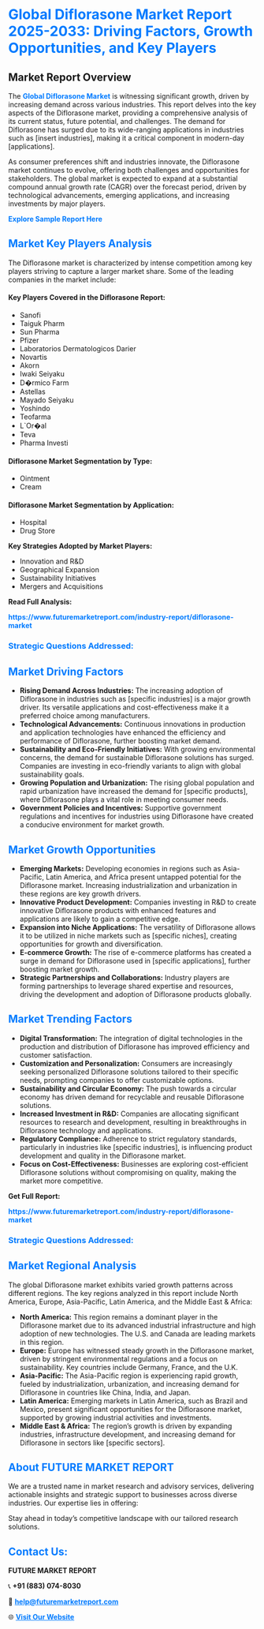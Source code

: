 <h1 style="color: #007BFF;">Global Diflorasone Market Report 2025-2033: Driving Factors, Growth Opportunities, and Key Players</h1>

<section id="overview">
<h2>Market Report Overview</h2>
<p>The <a href="https://www.futuremarketreport.com/industry-report/diflorasone-market" style="color: #007BFF; text-decoration: none;"><strong>Global Diflorasone Market</strong></a> is witnessing significant growth, driven by increasing demand across various industries. This report delves into the key aspects of the Diflorasone market, providing a comprehensive analysis of its current status, future potential, and challenges. The demand for Diflorasone has surged due to its wide-ranging applications in industries such as [insert industries], making it a critical component in modern-day [applications].</p>
<p>As consumer preferences shift and industries innovate, the Diflorasone market continues to evolve, offering both challenges and opportunities for stakeholders. The global market is expected to expand at a substantial compound annual growth rate (CAGR) over the forecast period, driven by technological advancements, emerging applications, and increasing investments by major players.</p>
</section>

<section id="overview">
<p><a href="https://www.futuremarketreport.com/request-sample/reportId=77936" style="color: #007BFF; text-decoration: none;"><strong>Explore Sample Report Here</strong></a></p>
</section>

<section id="key-players">
<h2 style="color: #007BFF;">Market Key Players Analysis</h2>
<p>The Diflorasone market is characterized by intense competition among key players striving to capture a larger market share. Some of the leading companies in the market include:</p>
<h4>Key Players Covered in the Diflorasone Report:</h4>
<ul><li>Sanofi</li><li>Taiguk Pharm</li><li>Sun Pharma</li><li>Pfizer</li><li>Laboratorios Dermatologicos Darier</li><li>Novartis</li><li>Akorn</li><li>Iwaki Seiyaku</li><li>D�rmico Farm</li><li>Astellas</li><li>Mayado Seiyaku</li><li>Yoshindo</li><li>Teofarma</li><li>L`Or�al</li><li>Teva</li><li>Pharma Investi</li></ul>
<h4>Diflorasone Market Segmentation by Type:</h4>
<ul><li>Ointment</li><li>Cream</li></ul>

<h4>Diflorasone Market Segmentation by Application:</h4>
<ul><li>Hospital</li><li>Drug Store</li></ul>
<p><strong>Key Strategies Adopted by Market Players:</strong></p>
<ul>
<li>Innovation and R&D</li>
<li>Geographical Expansion</li>
<li>Sustainability Initiatives</li>
<li>Mergers and Acquisitions</li>
</ul>
</section>

<section>
<p><strong>Read Full Analysis: </strong></p><a href="https://www.futuremarketreport.com/industry-report/diflorasone-market" style="color: #007BFF; text-decoration: none;"><strong>https://www.futuremarketreport.com/industry-report/diflorasone-market</strong></a>
<h3 style="color: #007BFF;">Strategic Questions Addressed:</h3>
</section>

<section id="driving-factors">
<h2 style="color: #007BFF;">Market Driving Factors</h2>
<ul>
<li><strong>Rising Demand Across Industries:</strong> The increasing adoption of Diflorasone in industries such as [specific industries] is a major growth driver. Its versatile applications and cost-effectiveness make it a preferred choice among manufacturers.</li>
<li><strong>Technological Advancements:</strong> Continuous innovations in production and application technologies have enhanced the efficiency and performance of Diflorasone, further boosting market demand.</li>
<li><strong>Sustainability and Eco-Friendly Initiatives:</strong> With growing environmental concerns, the demand for sustainable Diflorasone solutions has surged. Companies are investing in eco-friendly variants to align with global sustainability goals.</li>
<li><strong>Growing Population and Urbanization:</strong> The rising global population and rapid urbanization have increased the demand for [specific products], where Diflorasone plays a vital role in meeting consumer needs.</li>
<li><strong>Government Policies and Incentives:</strong> Supportive government regulations and incentives for industries using Diflorasone have created a conducive environment for market growth.</li>
</ul>
</section>

<section id="growth-opportunities">
<h2 style="color: #007BFF;">Market Growth Opportunities</h2>
<ul>
<li><strong>Emerging Markets:</strong> Developing economies in regions such as Asia-Pacific, Latin America, and Africa present untapped potential for the Diflorasone market. Increasing industrialization and urbanization in these regions are key growth drivers.</li>
<li><strong>Innovative Product Development:</strong> Companies investing in R&D to create innovative Diflorasone products with enhanced features and applications are likely to gain a competitive edge.</li>
<li><strong>Expansion into Niche Applications:</strong> The versatility of Diflorasone allows it to be utilized in niche markets such as [specific niches], creating opportunities for growth and diversification.</li>
<li><strong>E-commerce Growth:</strong> The rise of e-commerce platforms has created a surge in demand for Diflorasone used in [specific applications], further boosting market growth.</li>
<li><strong>Strategic Partnerships and Collaborations:</strong> Industry players are forming partnerships to leverage shared expertise and resources, driving the development and adoption of Diflorasone products globally.</li>
</ul>
</section>

<section id="trending-factors">
<h2 style="color: #007BFF;">Market Trending Factors</h2>
<ul>
<li><strong>Digital Transformation:</strong> The integration of digital technologies in the production and distribution of Diflorasone has improved efficiency and customer satisfaction.</li>
<li><strong>Customization and Personalization:</strong> Consumers are increasingly seeking personalized Diflorasone solutions tailored to their specific needs, prompting companies to offer customizable options.</li>
<li><strong>Sustainability and Circular Economy:</strong> The push towards a circular economy has driven demand for recyclable and reusable Diflorasone solutions.</li>
<li><strong>Increased Investment in R&D:</strong> Companies are allocating significant resources to research and development, resulting in breakthroughs in Diflorasone technology and applications.</li>
<li><strong>Regulatory Compliance:</strong> Adherence to strict regulatory standards, particularly in industries like [specific industries], is influencing product development and quality in the Diflorasone market.</li>
<li><strong>Focus on Cost-Effectiveness:</strong> Businesses are exploring cost-efficient Diflorasone solutions without compromising on quality, making the market more competitive.</li>
</ul>
</section>

<section>
<p><strong>Get Full Report: </strong></p><a href="https://www.futuremarketreport.com/industry-report/diflorasone-market" style="color: #007BFF; text-decoration: none;"><strong>https://www.futuremarketreport.com/industry-report/diflorasone-market</strong></a>
<h3 style="color: #007BFF;">Strategic Questions Addressed:</h3>
</section>


<section id="regional-analysis">
<h2 style="color: #007BFF;">Market Regional Analysis</h2>
<p>The global Diflorasone market exhibits varied growth patterns across different regions. The key regions analyzed in this report include North America, Europe, Asia-Pacific, Latin America, and the Middle East & Africa:</p>
<ul>
<li><strong>North America:</strong> This region remains a dominant player in the Diflorasone market due to its advanced industrial infrastructure and high adoption of new technologies. The U.S. and Canada are leading markets in this region.</li>
<li><strong>Europe:</strong> Europe has witnessed steady growth in the Diflorasone market, driven by stringent environmental regulations and a focus on sustainability. Key countries include Germany, France, and the U.K.</li>
<li><strong>Asia-Pacific:</strong> The Asia-Pacific region is experiencing rapid growth, fueled by industrialization, urbanization, and increasing demand for Diflorasone in countries like China, India, and Japan.</li>
<li><strong>Latin America:</strong> Emerging markets in Latin America, such as Brazil and Mexico, present significant opportunities for the Diflorasone market, supported by growing industrial activities and investments.</li>
<li><strong>Middle East & Africa:</strong> The region’s growth is driven by expanding industries, infrastructure development, and increasing demand for Diflorasone in sectors like [specific sectors].</li>
</ul>
</section>

<footer>
<h2 style="color: #007BFF;">About FUTURE MARKET REPORT</h2>
<p>We are a trusted name in market research and advisory services, delivering actionable insights and strategic support to businesses across diverse industries. Our expertise lies in offering:</p>

<p>Stay ahead in today’s competitive landscape with our tailored research solutions.</p>

<h2 style="color: #007BFF;">Contact Us:</h2>
<p><strong>FUTURE MARKET REPORT</strong></p>
<p>📞 <strong>+91 (883) 074-8030</strong></p>
<p>📧 <strong><a href="mailto:help@futuremarketreport.com" style="color: #007BFF;">help@futuremarketreport.com</a></strong></p>
<p>🌐 <strong><a href="https://www.futuremarketreport.com/" style="color: #007BFF;">Visit Our Website</a></strong></p>
</footer>